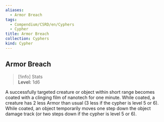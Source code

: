 ```yaml
---
aliases:
  - Armor Breach
tags:
  - Compendium/CSRD/en/Cyphers
  - Cypher
title: Armor Breach
collection: Cyphers
kind: Cypher
---
```

## Armor Breach  
>[!info] Stats  
> **Level:** 1d6
  
A successfully targeted creature or object within short range becomes coated with a clinging film of nanotech for one minute. While coated, a creature has 2 less Armor than usual (3 less if the cypher is level 5 or 6). While coated, an object temporarily moves one step down the object damage track (or two steps down if the cypher is level 5 or 6).
